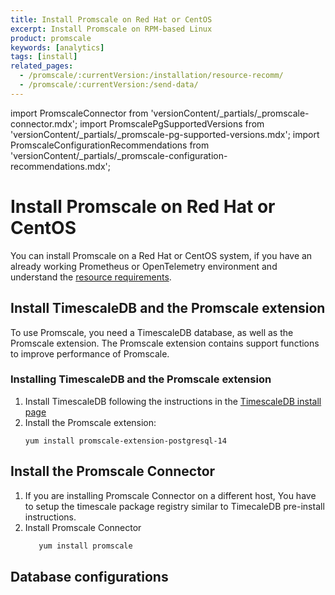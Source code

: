 ```yaml
---
title: Install Promscale on Red Hat or CentOS
excerpt: Install Promscale on RPM-based Linux
product: promscale
keywords: [analytics]
tags: [install]
related_pages:
  - /promscale/:currentVersion:/installation/resource-recomm/
  - /promscale/:currentVersion:/send-data/
---
```


import PromscaleConnector from 'versionContent/_partials/_promscale-connector.mdx';
import PromscalePgSupportedVersions from 'versionContent/_partials/_promscale-pg-supported-versions.mdx';
import PromscaleConfigurationRecommendations from 'versionContent/_partials/_promscale-configuration-recommendations.mdx';

# Install Promscale on Red Hat or CentOS
You can install Promscale on a Red Hat or CentOS system, if you have an already
working Prometheus or OpenTelemetry environment and understand the 
[resource requirements][resource-requirements].

## Install TimescaleDB and the Promscale extension
To use Promscale, you need a TimescaleDB database, as well as the Promscale
extension. The Promscale extension contains support functions to improve
performance of Promscale.

<procedure>

### Installing TimescaleDB and the Promscale extension

1.  Install TimescaleDB following the instructions in the
    [TimescaleDB install page][tsdb-install-self-hosted]
1.  Install the Promscale extension:
    ```
    yum install promscale-extension-postgresql-14
    ```
    <PromscalePgSupportedVersions />  

</procedure>

## Install the Promscale Connector
<PromscaleConnector />

1. If you are installing Promscale Connector on a different host, You have to setup
   the timescale package registry similar to TimecaleDB pre-install instructions.
1. Install Promscale Connector
   ```bash
      yum install promscale
   ```
## Database configurations

<PromscaleConfigurationRecommendations />

[tsdb-install-self-hosted]: /install/:currentVersion:/self-hosted/
[resource-requirements]: /promscale/:currentVersion:/installation/resource-recomm/